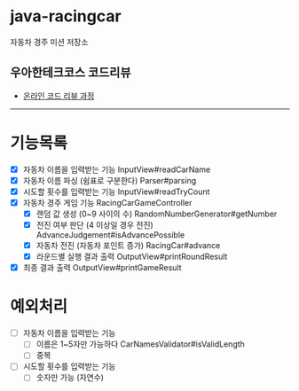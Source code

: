 # java-racingcar

자동차 경주 미션 저장소

## 우아한테크코스 코드리뷰

- [온라인 코드 리뷰 과정](https://github.com/woowacourse/woowacourse-docs/blob/master/maincourse/README.md)

---
# 기능목록
- [x] 자동차 이름을 입력받는 기능 InputView#readCarName
- [x] 자동차 이름 파싱 (쉼표로 구분한다) Parser#parsing
- [x] 시도할 횟수를 입력받는 기능 InputView#readTryCount
- [x] 자동차 경주 게임 기능 RacingCarGameController
  - [x] 랜덤 값 생성 (0~9 사이의 수) RandomNumberGenerator#getNumber
  - [x] 전진 여부 판단 (4 이상일 경우 전진) AdvanceJudgement#isAdvancePossible
  - [x] 자동차 전진 (자동차 포인트 증가) RacingCar#advance
  - [x] 라운드별 실행 결과 출력 OutputView#printRoundResult
- [x] 최종 결과 출력 OutputView#printGameResult

# 예외처리
- [ ] 자동차 이름을 입력받는 기능 
  - [ ] 이름은 1~5자만 가능하다 CarNamesValidator#isValidLength
  - [ ] 중복
- [ ] 시도할 횟수를 입력받는 기능
  - [ ] 숫자만 가능 (자연수)